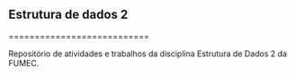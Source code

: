 ## Estrutura de dados 2
===========================

Repositório de atividades e trabalhos da disciplina Estrutura de Dados 2 da FUMEC.
